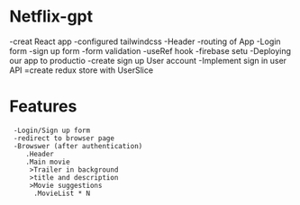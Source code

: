 # Netflix-gpt
   
   -creat React app 
   -configured tailwindcss
    -Header
    -routing of App
   -Login form 
   -sign up form
   -form validation
   -useRef hook
   -firebase setu
   -Deploying our app to productio
   -create sign up User account 
   -Implement sign in user API
   =create redux store with UserSlice

   # Features 

     -Login/Sign up form
     -redirect to browser page
     -Browswer (after authentication)
        .Header
        .Main movie
         >Trailer in background
         >title and description
         >Movie suggestions
          .MovieList * N